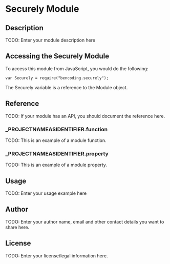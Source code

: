 # Securely Module

## Description

TODO: Enter your module description here

## Accessing the Securely Module

To access this module from JavaScript, you would do the following:

	var Securely = require("bencoding.securely");

The Securely variable is a reference to the Module object.	

## Reference

TODO: If your module has an API, you should document
the reference here.

### ___PROJECTNAMEASIDENTIFIER__.function

TODO: This is an example of a module function.

### ___PROJECTNAMEASIDENTIFIER__.property

TODO: This is an example of a module property.

## Usage

TODO: Enter your usage example here

## Author

TODO: Enter your author name, email and other contact
details you want to share here. 

## License

TODO: Enter your license/legal information here.
